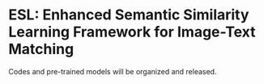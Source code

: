 # ESL: Enhanced Semantic Similarity Learning Framework for Image-Text Matching


Codes and pre-trained models will be organized and released.
